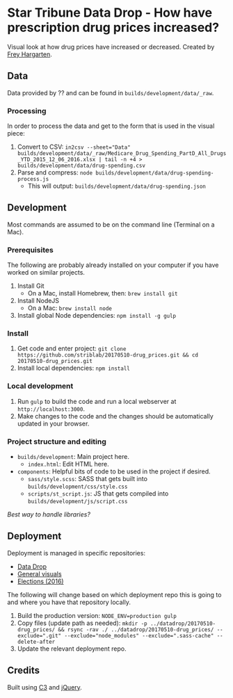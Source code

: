 # Star Tribune Data Drop - How have prescription drug prices increased?

Visual look at how drug prices have increased or decreased.  Created by [Frey Hargarten](https://github.com/jeffhargarten).

## Data

Data provided by ?? and can be found in `builds/development/data/_raw`.

### Processing

In order to process the data and get to the form that is used in the visual piece:

1. Convert to CSV: `in2csv --sheet="Data" builds/development/data/_raw/Medicare_Drug_Spending_PartD_All_Drugs_YTD_2015_12_06_2016.xlsx | tail -n +4 > builds/development/data/drug-spending.csv`
1. Parse and compress: `node builds/development/data/drug-spending-process.js`
    * This will output: `builds/development/data/drug-spending.json`

## Development

Most commands are assumed to be on the command line (Terminal on a Mac).

### Prerequisites

The following are probably already installed on your computer if you have worked on similar projects.

1. Install Git
    * On a Mac, install Homebrew, then: `brew install git`
1. Install NodeJS
    * On a Mac: `brew install node`
1. Install global Node dependencies: `npm install -g gulp`

### Install

1. Get code and enter project: `git clone https://github.com/striblab/20170510-drug_prices.git && cd 20170510-drug_prices.git`
1. Install local dependencies: `npm install`

### Local development

1. Run `gulp` to build the code and run a local webserver at `http://localhost:3000`.
1. Make changes to the code and the changes should be automatically updated in your browser.

### Project structure and editing

* `builds/development`: Main project here.
    * `index.html`: Edit HTML here.
* `components`: Helpful bits of code to be used in the project if desired.
    * `sass/style.scss`: SASS that gets built into `builds/development/css/style.css`
    * `scripts/st_script.js`: JS that gets compiled into `builds/development/js/script.css`

*Best way to handle libraries?*

## Deployment

Deployment is managed in specific repositories:

* [Data Drop](https://github.com/striblab/datadrop)
* [General visuals](https://github.com/striblab/startribune_dataviz)
* [Elections (2016)](https://github.com/striblab/2016election)

The following will change based on which deployment repo this is going to and where you have that repository locally.

1. Build the production version: `NODE_ENV=production gulp`
1. Copy files (update path as needed): `mkdir -p ../datadrop/20170510-drug_prices/ && rsync -rav ./ ../datadrop/20170510-drug_prices/ --exclude=".git" --exclude="node_modules" --exclude=".sass-cache" --delete-after`
1. Update the relevant deployment repo.

## Credits

Built using [C3](https://github.com/masayuki0812/c3) and [jQuery](https://github.com/jquery/jquery).
